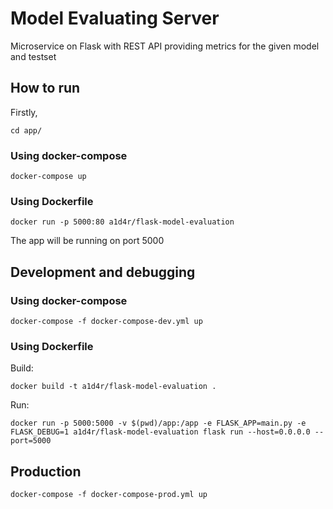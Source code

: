 # Model Evaluating Server
Microservice on Flask with REST API providing metrics for the given model and testset

## How to run
Firstly,
```
cd app/
```

### Using docker-compose
```
docker-compose up
```
### Using Dockerfile
```
docker run -p 5000:80 a1d4r/flask-model-evaluation
```
The app will be running on port 5000

## Development and debugging
### Using docker-compose
```
docker-compose -f docker-compose-dev.yml up
```
### Using Dockerfile
Build:
```
docker build -t a1d4r/flask-model-evaluation .
```
Run:
```
docker run -p 5000:5000 -v $(pwd)/app:/app -e FLASK_APP=main.py -e FLASK_DEBUG=1 a1d4r/flask-model-evaluation flask run --host=0.0.0.0 --port=5000
```

## Production
```
docker-compose -f docker-compose-prod.yml up
```